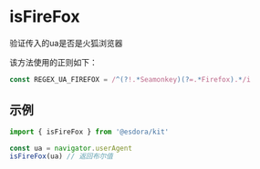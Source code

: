 # isFireFox

验证传入的ua是否是火狐浏览器

该方法使用的正则如下：

```ts
const REGEX_UA_FIREFOX = /^(?!.*Seamonkey)(?=.*Firefox).*/i
```

## 示例

```ts
import { isFireFox } from '@esdora/kit'

const ua = navigator.userAgent
isFireFox(ua) // 返回布尔值
```
